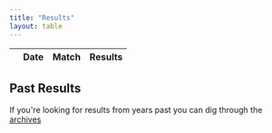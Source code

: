 ```yaml
---
title: "Results"
layout: table
---  
```


<script>

//init moment
moment().format();

// The problem with this is you can't search on the "Dec 15th 2014" Date string
// because the filter string is the original 2014/12/15 string.
// It has to be this way because we filter things and it uses the filter string
// to construct it's date.
// Could probably rework the filter part
function formatJSONDate(dateInput, type) {
  if (dateInput === null) {
    return '';
  }
  if (type === 'display' ) {
    var evdate = moment(new Date(dateInput));
    return evdate.format('MMM Do YYYY');
  }
  if (type === 'sort' || type === 'filter' ) {
    return dateInput;
  }
  
  return dateInput;
}

function format ( d ) {
    // `d` is the original data object for the row
    // This is how you format the expansion child rows
        
  if(d.registration_link) { reg=d.registration_link; } else { reg=""; }
  if(d.cof) { var cof=d.cof; } else { cof=""; }
  if(d.results) { results=d.results; } else { results=""; }

  return '<div class="matchdetails">'+
         '<ul>'+
         '<li><em>Sign in:</em> '+d.start_time+
         '</li><li><em>Shooter Meeting:</em> '+d.ns_time+
         '</li><li><em>Match Start:</em> '+d.match_time+
         '</li></ul></div>'+
         '<div class="matchdetails">'+
         '<p>'+d.notes+
         '</div>'+
         '<div class="matchdetails">'+
         '<p>'+cof+
         '<p>'+results+
         '</div>';
}

/// Custom filter to only get events in the past
/// Date is in column[1]
$.fn.dataTableExt.afnFiltering.push(
    function( settings, data, dataindex ) {
        var mydate = new Date();
        var evdate = new Date(data[1]);
  
        // If the event date is the same as today or older - show it
        if ( mydate >= evdate  )
        {
            return true;
        }
        else
        {
            return false;
        }
    }
);


// Table for results
// Needs fields for date, match_type, results

$(document).ready(function() {
    var table = $('#results').DataTable( {
        "ajax": '/events.txt',
        "paging":   true,
        "info":     false,
        "ordering": true,
        "pagingType": "full",
        'aaSorting': [[1, 'desc']],
        'aoColumns': [ 
          {
                "className":      'details-control',
                "orderable":      false,
                "data":           null,
                "defaultContent": ''
          },
          {'mData': "date", 
            'mRender': function(data, type, full) {
              return formatJSONDate(data, type);
            }},
          {'mData': "match_type" },
          {'mData': "results" }
        ]
    } );
     
    // Add event listener for opening and closing details
    $('#results tbody').on('click', 'td.details-control', function () {
        var tr = $(this).closest('tr');
        var row = table.row( tr );
 
        if ( row.child.isShown() ) {
            // This row is already open - close it
            row.child.hide();
            tr.removeClass('shown');
        }
        else {
            // Open this row
            row.child( format(row.data()) ).show();
            tr.addClass('shown');
        }
    } );
} );
</script>


<table id="results" class="row-border" cellspacing="0" width="100%">
    <thead>
      <tr>
        <th></th>
        <th>Date</th>
        <th>Match</th>
        <th>Results</th>
      </tr>
    </thead>
</table>

## Past Results

If you're looking for results from years past you can dig through the [archives](/old_results)


